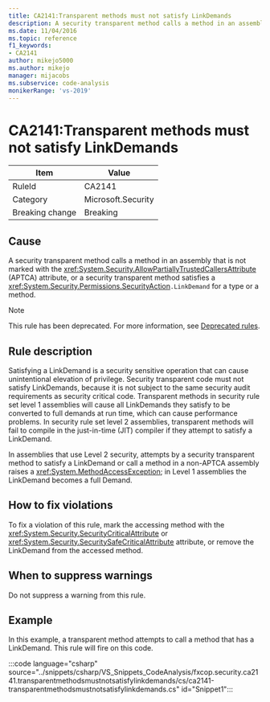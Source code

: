 ```yaml
---
title: CA2141:Transparent methods must not satisfy LinkDemands
description: A security transparent method calls a method in an assembly that is not marked with the APTCA attribute, or a security transparent method satisfies a LinkDemand for a type or a method.
ms.date: 11/04/2016
ms.topic: reference
f1_keywords:
- CA2141
author: mikejo5000
ms.author: mikejo
manager: mijacobs
ms.subservice: code-analysis
monikerRange: 'vs-2019'
---
```


# CA2141:Transparent methods must not satisfy LinkDemands

|Item|Value|
|-|-|
|RuleId|CA2141|
|Category|Microsoft.Security|
|Breaking change|Breaking|

## Cause

A security transparent method calls a method in an assembly that is not marked with the <xref:System.Security.AllowPartiallyTrustedCallersAttribute> (APTCA) attribute, or a security transparent method satisfies a <xref:System.Security.Permissions.SecurityAction>`.LinkDemand` for a type or a method.

> [!NOTE]
> This rule has been deprecated. For more information, see [Deprecated rules](fxcop-unported-deprecated-rules.md).

## Rule description

Satisfying a LinkDemand is a security sensitive operation that can cause unintentional elevation of privilege. Security transparent code must not satisfy LinkDemands, because it is not subject to the same security audit requirements as security critical code. Transparent methods in security rule set level 1 assemblies will cause all LinkDemands they satisfy to be converted to full demands at run time, which can cause performance problems. In security rule set level 2 assemblies, transparent methods will fail to compile in the just-in-time (JIT) compiler if they attempt to satisfy a LinkDemand.

In assemblies that use Level 2 security, attempts by a security transparent method to satisfy a LinkDemand or call a method in a non-APTCA assembly raises a <xref:System.MethodAccessException>; in Level 1 assemblies the LinkDemand becomes a full Demand.

## How to fix violations

To fix a violation of this rule, mark the accessing method with the <xref:System.Security.SecurityCriticalAttribute> or <xref:System.Security.SecuritySafeCriticalAttribute> attribute, or remove the LinkDemand from the accessed method.

## When to suppress warnings

Do not suppress a warning from this rule.

## Example

In this example, a transparent method attempts to call a method that has a LinkDemand. This rule will fire on this code.

:::code language="csharp" source="../snippets/csharp/VS_Snippets_CodeAnalysis/fxcop.security.ca2141.transparentmethodsmustnotsatisfylinkdemands/cs/ca2141-transparentmethodsmustnotsatisfylinkdemands.cs" id="Snippet1":::
